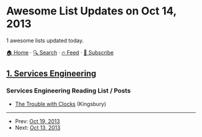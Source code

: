 # Awesome List Updates on Oct 14, 2013

1 awesome lists updated today.

[🏠 Home](/README.md) · [🔍 Search](https://www.trackawesomelist.com/search/) · [🔥 Feed](https://www.trackawesomelist.com/rss.xml) · [📮 Subscribe](https://trackawesomelist.us17.list-manage.com/subscribe?u=d2f0117aa829c83a63ec63c2f&id=36a103854c)



## [1. Services Engineering](/content/mmcgrana/services-engineering/README.md)

### Services Engineering Reading List / Posts

*   [The Trouble with Clocks](http://aphyr.com/posts/299-the-trouble-with-timestamps) (Kingsbury)

---

- Prev: [Oct 19, 2013](/content/2013/10/19/README.md)
- Next: [Oct 13, 2013](/content/2013/10/13/README.md)
